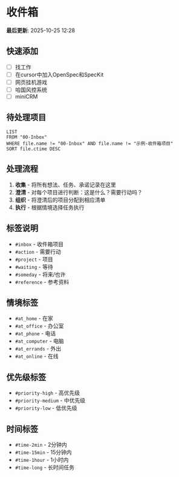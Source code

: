 # 收件箱

**最后更新**:  2025-10-25 12:28

## 快速添加
- [ ] 找工作
- [ ] 在cursor中加入OpenSpec和SpecKit
- [ ] 网页挂机游戏
- [ ] 哈国风控系统
- [ ] miniCRM

## 待处理项目
```dataview
LIST
FROM "00-Inbox"
WHERE file.name != "00-Inbox" AND file.name != "示例-收件箱项目"
SORT file.ctime DESC
```

## 处理流程
1. **收集** - 将所有想法、任务、承诺记录在这里
2. **澄清** - 对每个项目进行判断：这是什么？需要行动吗？
3. **组织** - 将澄清后的项目分配到相应清单
4. **执行** - 根据情境选择任务执行

## 标签说明
- `#inbox` - 收件箱项目
- `#action` - 需要行动
- `#project` - 项目
- `#waiting` - 等待
- `#someday` - 将来/也许
- `#reference` - 参考资料

## 情境标签
- `#at_home` - 在家
- `#at_office` - 办公室
- `#at_phone` - 电话
- `#at_computer` - 电脑
- `#at_errands` - 外出
- `#at_online` - 在线

## 优先级标签
- `#priority-high` - 高优先级
- `#priority-medium` - 中优先级
- `#priority-low` - 低优先级

## 时间标签
- `#time-2min` - 2分钟内
- `#time-15min` - 15分钟内
- `#time-1hour` - 1小时内
- `#time-long` - 长时间任务
